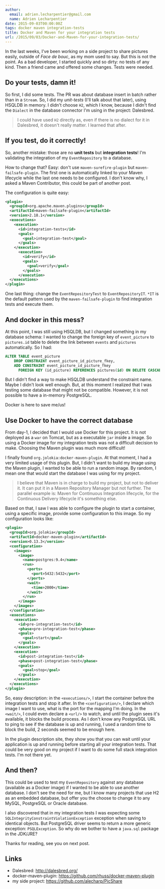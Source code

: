 ```yaml
---
author:
  email: adrien.lecharpentier@gmail.com
  name: Adrien Lecharpentier
date: 2015-09-03T00:00:00Z
tags: docker maven integration-tests
title: Docker and Maven for your integration tests
url: /2015/09/03/Docker-and-Maven-for-your-integration-tests/
---
```


In the last weeks, I've been working on a side project to share pictures easily, outside of _Face de bouc_, as my mom used to say. But this is not the point. As a bad developer, I started quickly and so dirty: no tests of any kind. Then a friend came and offered some changes. Tests were needed.

## Do your tests, damn it!
So first, I did some tests. The PR was about database insert in batch rather than in a `Stream`. So, I did my _unit-tests_ (I'll talk about that later), using HSQLDB in memory. I didn't choose `H2`, which I know, because I didn't find the `Dialect` in the database connector I'm using in the project: Dalesbred.

> I could have used `H2` directly as, even if there is no dialect for it in Dalesbred, it doesn't really matter. I learned that after.

## If you test, do it correctly!
So, another mistake: those are no __unit tests__ but __integration tests__! I'm validating the integration of my `EventRepository` to a database.

How to change that? Easy: don't use `maven-surefire-plugin` but `maven-failsafe-plugin`. The first one is automatically linked to your Maven lifecycle while the last one needs to be configured. I don't know why, I asked a Maven Contributor, this could be part of another post.

The configuration is quite easy:

```xml
<plugin>
  <groupId>org.apache.maven.plugins</groupId>
  <artifactId>maven-failsafe-plugin</artifactId>
  <version>2.18.1</version>
  <executions>
    <execution>
      <id>integration-tests</id>
      <goals>
        <goal>integration-test</goal>
      </goals>
    </execution>
      <execution>
        <id>verify</id>
        <goals>
          <goal>verify</goal>
        </goals>
      </execution>
  </executions>
</plugin>
```

One last thing: change the `EventRepositoryTest` to `EventRepositoryIT`. `*IT` is the default pattern used by the `maven-failsafe-plugin` to find integration tests and execute them.

## And docker in this mess?
At this point, I was still using HSQLDB, but I changed something in my database schema: I wanted to change the foreign key of `event_picture` to `pictures.id` table to delete the link between `events` and `pictures` automatically. So I had:

```sql
ALTER TABLE event_picture
    DROP CONSTRAINT event_picture_id_picture_fkey,
    ADD CONSTRAINT event_picture_id_picture_fkey
      FOREIGN KEY (id_picture) REFERENCES pictures(id) ON DELETE CASCADE;
```

But I didn't find a way to make HSQLDB understand the constraint name. Maybe I didn't look well enough. But, at this moment I realized that I was testing some database that might not be compatible. However, it is not possible to have a in-memory PostgreSQL.

Docker is here to save me/us!

## Use Docker to have the correct database
From day-1, I decided that I would use Docker for this project. It is not deployed as a `war` on Tomcat, but as a executable `jar` inside a image. So using a Docker image for my integration tests was not a difficult decision to make. Choosing the Maven plugin was much more difficult!

I finally found `org.jolokia:docker-maven-plugin`. At that moment, I had a very limited usage of this plugin. But, I didn't want to build my image using the Maven plugin, I wanted to be able to run a random image. By random, I mean one that would start the database I was using for my project.

> I believe that Maven is in charge to build my project, but not to deliver it. It can put it in a Maven Repository Manager but not further. The parallel example is: Maven for Continuous Integration lifecycle, for the Continuous Delivery lifecycle it's something else.

Based on that, I saw I was able to configure the plugin to start a container, using a specific image, provide some configuration to this image. So my configuration looks like:

```xml
<plugin>
  <groupId>org.jolokia</groupId>
  <artifactId>docker-maven-plugin</artifactId>
  <version>0.13.3</version>
  <configuration>
    <images>
      <image>
        <name>postgres:9.4</name>
        <run>
          <ports>
            <port>5432:5432</port>
          </ports>
          <wait>
            <time>2000</time>
          </wait>
        </run>
      </image>
    </images>
  </configuration>
  <executions>
    <execution>
      <id>pre-integration-test</id>
      <phase>pre-integration-test</phase>
      <goals>
        <goal>start</goal>
      </goals>
    </execution>
    <execution>
      <id>post-integration-test</id>
      <phase>post-integration-test</phase>
      <goals>
        <goal>stop</goal>
      </goals>
    </execution>
  </executions>
</plugin>
```

So, easy description: in the `<executions/>`, I start the container before the integration tests and stop it after. In the `<configuration/>`, I declare which image I want to use, what is the port for the mapping I'm doing. In the `<wait/>`, I could even declare a `<url/>` to watch, and until the plugin sees it's available, it blocks the build process. As I don't know any PostgreSQL URL to ping to see if the database is up and running, I used a random time to block the build, 2 seconds seemed to be enough here.

In the plugin description site, they show you that you can wait until your application is up and running before starting all your integration tests. That could be very good on my project if I want to do some full stack integration tests. I'm not there yet.

## And then?
This could be used to test my `EventRepository` against any database (available as a Docker image) if I wanted to be able to use another database. I don't see the need for me, but I know many projects that use H2 as an embedded database, but offer you the choose to change it to any MySQL, PostgreSQL or Oracle database.

I also discovered that in my integration tests I was expecting some `SQLIntegrityConstraintViolationException` exception when saving to identical objects. But PostgreSQL driver seems to return a more generic exception: `PSQLException`. So why do we bother to have a `java.sql` package in the JDK/JRE?

Thanks for reading, see you on next post.

## Links
 - Dalesbred: http://dalesbred.org/
 - docker-maven-plugin: https://github.com/rhuss/docker-maven-plugin
 - my side project: https://github.com/alecharp/PicShare
